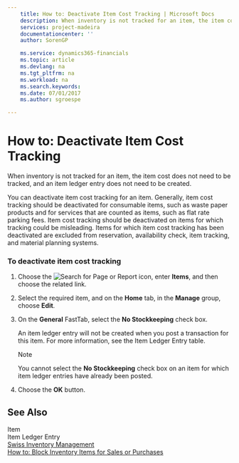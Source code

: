 ```yaml
---
    title: How to: Deactivate Item Cost Tracking | Microsoft Docs
    description: When inventory is not tracked for an item, the item cost does not need to be tracked, and an item ledger entry does not need to be created.
    services: project-madeira
    documentationcenter: ''
    author: SorenGP

    ms.service: dynamics365-financials
    ms.topic: article
    ms.devlang: na
    ms.tgt_pltfrm: na
    ms.workload: na
    ms.search.keywords:
    ms.date: 07/01/2017
    ms.author: sgroespe

---
```

# How to: Deactivate Item Cost Tracking
When inventory is not tracked for an item, the item cost does not need to be tracked, and an item ledger entry does not need to be created.  
  
 You can deactivate item cost tracking for an item. Generally, item cost tracking should be deactivated for consumable items, such as waste paper products and for services that are counted as items, such as flat rate parking fees. Item cost tracking should be deactivated on items for which tracking could be misleading. Items for which item cost tracking has been deactivated are excluded from reservation, availability check, item tracking, and material planning systems.  
  
### To deactivate item cost tracking  
  
1.  Choose the ![Search for Page or Report](media/ui-search/search_small.png "Search for Page or Report icon") icon, enter **Items**, and then choose the related link.  
  
2.  Select the required item, and on the **Home** tab, in the **Manage** group, choose **Edit**.  
  
3.  On the **General** FastTab, select the **No Stockkeeping** check box.  
  
     An item ledger entry will not be created when you post a transaction for this item. For more information, see the Item Ledger Entry table.  
  
    > [!NOTE]  
    >  You cannot select the **No Stockkeeping** check box on an item for which item ledger entries have already been posted.  
  
4.  Choose the **OK** button.  
  
## See Also  
 Item   
 Item Ledger Entry   
 [Swiss Inventory Management](swiss-inventory-management.md)   
 [How to: Block Inventory Items for Sales or Purchases](how-to-block-inventory-items-for-sales-or-purchases.md)